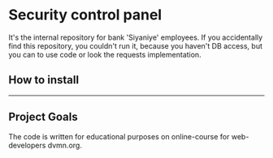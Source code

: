 # Security control panel

It's the internal repository for bank 'Siyaniye' employees. If you accidentally find this repository, you couldn't run it, because you haven't DB access, but you can to use code or look the requests implementation.

## How to install

---

## Project Goals
The code is written for educational purposes on online-course for web-developers dvmn.org.